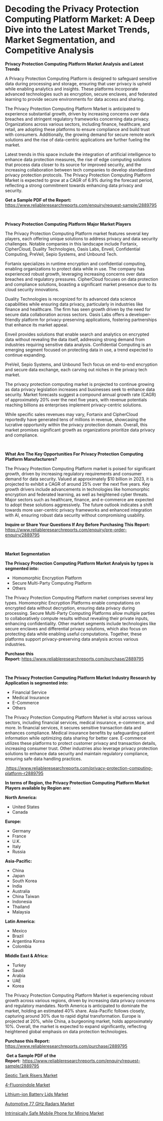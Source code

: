 <p><h1>Decoding the Privacy Protection Computing Platform Market: A Deep Dive into the Latest Market Trends, Market Segmentation, and Competitive Analysis</h1></p><p><strong>Privacy Protection Computing Platform Market Analysis and Latest Trends</strong></p>
<p><p>A Privacy Protection Computing Platform is designed to safeguard sensitive data during processing and storage, ensuring that user privacy is upheld while enabling analytics and insights. These platforms incorporate advanced technologies such as encryption, secure enclaves, and federated learning to provide secure environments for data access and sharing.</p><p>The Privacy Protection Computing Platform Market is anticipated to experience substantial growth, driven by increasing concerns over data breaches and stringent regulatory frameworks concerning data privacy. Organizations across various sectors, including finance, healthcare, and retail, are adopting these platforms to ensure compliance and build trust with consumers. Additionally, the growing demand for secure remote work solutions and the rise of data-centric applications are further fueling the market.</p><p>Latest trends in this space include the integration of artificial intelligence to enhance data protection measures, the rise of edge computing solutions that process data closer to its source for improved security, and the increasing collaboration between tech companies to develop standardized privacy protection protocols. The Privacy Protection Computing Platform Market is expected to grow at a CAGR of 6.9% during the forecast period, reflecting a strong commitment towards enhancing data privacy and security.</p></p>
<p><strong>Get a Sample PDF of the Report:&nbsp;</strong> <a href="https://www.reliableresearchreports.com/enquiry/request-sample/2889795?utm_campaign=16&utm_medium=2&utm_source=Github&utm_content=ia&utm_term=14032025&utm_id=privacy-protection-computing-platform">https://www.reliableresearchreports.com/enquiry/request-sample/2889795</a></p>
<p>&nbsp;</p>
<p><strong>Privacy Protection Computing Platform Major Market Players</strong></p>
<p><p>The Privacy Protection Computing Platform market features several key players, each offering unique solutions to address privacy and data security challenges. Notable companies in this landscape include Fortanix, CipherCloud, Duality Technologies, Oasis Labs, Enveil, Confidential Computing, PreVeil, Sepio Systems, and Unbound Tech.</p><p>Fortanix specializes in runtime encryption and confidential computing, enabling organizations to protect data while in use. The company has experienced robust growth, leveraging increasing concerns over data breaches and regulatory pressures. CipherCloud focuses on data protection and compliance solutions, boasting a significant market presence due to its cloud security innovations.</p><p>Duality Technologies is recognized for its advanced data science capabilities while ensuring data privacy, particularly in industries like finance and healthcare. The firm has seen growth driven by the need for secure data collaboration across sectors. Oasis Labs offers a developer-friendly platform for privacy-preserving applications, fostering partnerships that enhance its market appeal.</p><p>Enveil provides solutions that enable search and analytics on encrypted data without revealing the data itself, addressing strong demand from industries requiring sensitive data analysis. Confidential Computing is an emerging segment focused on protecting data in use, a trend expected to continue expanding.</p><p>PreVeil, Sepio Systems, and Unbound Tech focus on end-to-end encryption and secure data exchange, each carving out niches in the privacy tech market.</p><p>The privacy protection computing market is projected to continue growing as data privacy legislation increases and businesses seek to enhance data security. Market forecasts suggest a compound annual growth rate (CAGR) of approximately 20% over the next five years, with revenue potentials reaching billions as enterprises implement privacy-centric solutions.</p><p>While specific sales revenues may vary, Fortanix and CipherCloud reportedly have generated tens of millions in revenue, showcasing the lucrative opportunity within the privacy protection domain. Overall, this market promises significant growth as organizations prioritize data privacy and compliance.</p></p>
<p>&nbsp;</p>
<p><strong>What Are The Key Opportunities For Privacy Protection Computing Platform Manufacturers?</strong></p>
<p><p>The Privacy Protection Computing Platform market is poised for significant growth, driven by increasing regulatory requirements and consumer demand for data security. Valued at approximately $10 billion in 2023, it is projected to exhibit a CAGR of around 25% over the next five years. Key growth drivers include advancements in technologies like homomorphic encryption and federated learning, as well as heightened cyber threats. Major sectors such as healthcare, finance, and e-commerce are expected to adopt these solutions aggressively. The future outlook indicates a shift towards more user-centric privacy frameworks and enhanced integration with AI, ensuring robust data security without compromising usability.</p></p>
<p><strong>Inquire or Share Your Questions If Any Before Purchasing This Report:</strong> <a href="https://www.reliableresearchreports.com/enquiry/pre-order-enquiry/2889795?utm_campaign=16&utm_medium=2&utm_source=Github&utm_content=ia&utm_term=14032025&utm_id=privacy-protection-computing-platform">https://www.reliableresearchreports.com/enquiry/pre-order-enquiry/2889795</a></p>
<p>&nbsp;</p>
<p><strong>Market Segmentation</strong></p>
<p><strong>The Privacy Protection Computing Platform Market Analysis by types is segmented into:</strong></p>
<p><ul><li>Homomorphic Encryption Platform</li><li>Secure Multi-Party Computing Platform</li><li>Others</li></ul></p>
<p><p>The Privacy Protection Computing Platform market comprises several key types. Homomorphic Encryption Platforms enable computations on encrypted data without decryption, ensuring data privacy during processing. Secure Multi-Party Computing Platforms allow multiple parties to collaboratively compute results without revealing their private inputs, enhancing confidentiality. Other market segments include technologies like secure enclaves and differential privacy solutions, which also focus on protecting data while enabling useful computations. Together, these platforms support privacy-preserving data analysis across various industries.</p></p>
<p><strong>Purchase this Report:&nbsp;</strong><a href="https://www.reliableresearchreports.com/purchase/2889795?utm_campaign=16&utm_medium=2&utm_source=Github&utm_content=ia&utm_term=14032025&utm_id=privacy-protection-computing-platform">https://www.reliableresearchreports.com/purchase/2889795</a></p>
<p>&nbsp;</p>
<p><strong>The Privacy Protection Computing Platform Market Industry Research by Application is segmented into:</strong></p>
<p><ul><li>Financial Service</li><li>Medical Insurance</li><li>E-Commerce</li><li>Others</li></ul></p>
<p><p>The Privacy Protection Computing Platform Market is vital across various sectors, including financial services, medical insurance, e-commerce, and more. In financial services, it secures sensitive transaction data and enhances compliance. Medical insurance benefits by safeguarding patient information while optimizing data sharing for better care. E-commerce utilizes these platforms to protect customer privacy and transaction details, increasing consumer trust. Other industries also leverage privacy protection solutions to enhance data security and maintain regulatory compliance, ensuring safe data handling practices.</p></p>
<p><a href="https://www.reliableresearchreports.com/privacy-protection-computing-platform-r2889795?utm_campaign=16&utm_medium=2&utm_source=Github&utm_content=ia&utm_term=14032025&utm_id=privacy-protection-computing-platform">&nbsp;https://www.reliableresearchreports.com/privacy-protection-computing-platform-r2889795</a></p>
<p><strong>In terms of Region, the Privacy Protection Computing Platform Market Players available by Region are:</strong></p>
<p>
    <p> <strong> North America: </strong>
        <ul>
            <li>United States</li>
            <li>Canada</li>
        </ul>
        </p> 
    <p> <strong> Europe: </strong>
        <ul>
            <li>Germany</li>
            <li>France</li>
            <li>U.K.</li>
            <li>Italy</li>
            <li>Russia</li>
        </ul>
        </p> 
    <p> <strong> Asia-Pacific: </strong>
        <ul>
            <li>China</li>
            <li>Japan</li>
            <li>South Korea</li>
            <li>India</li>
            <li>Australia</li>
            <li>China Taiwan</li>
            <li>Indonesia</li>
            <li>Thailand</li>
            <li>Malaysia</li>
        </ul>
        </p> 
    <p> <strong> Latin America: </strong>
        <ul>
            <li>Mexico</li>
            <li>Brazil</li>
            <li>Argentina Korea</li>
            <li>Colombia</li>
        </ul>
        </p> 
    <p> <strong> Middle East & Africa: </strong>
        <ul>
            <li>Turkey</li>
            <li>Saudi</li>
            <li>Arabia</li>
            <li>UAE</li>
            <li>Korea</li>
        </ul>
    </p>
    </p>
<p><p>The Privacy Protection Computing Platform Market is experiencing robust growth across various regions, driven by increasing data privacy concerns and regulatory mandates. North America is anticipated to dominate the market, holding an estimated 40% share. Asia-Pacific follows closely, capturing around 30% due to rapid digital transformation. Europe is projected at 20%, while China, a burgeoning market, holds approximately 10%. Overall, the market is expected to expand significantly, reflecting heightened global emphasis on data protection technologies.</p></p>
<p><strong>Purchase this Report: </strong><a href="https://www.reliableresearchreports.com/purchase/2889795?utm_campaign=16&utm_medium=2&utm_source=Github&utm_content=ia&utm_term=14032025&utm_id=privacy-protection-computing-platform">https://www.reliableresearchreports.com/purchase/2889795</a></p>
<p>&nbsp;<strong>Get a Sample PDF of the Report:&nbsp;&nbsp;</strong><a href="https://www.reliableresearchreports.com/enquiry/request-sample/2889795?utm_campaign=16&utm_medium=2&utm_source=Github&utm_content=ia&utm_term=14032025&utm_id=privacy-protection-computing-platform">https://www.reliableresearchreports.com/enquiry/request-sample/2889795</a></p>
<p><strong></strong></p>
<p><p><a href="https://github.com/cachaskluwe/Market-Research-Report-List-1/blob/main/septic-tank-risers-market.md?utm_campaign=16&utm_medium=2&utm_source=Github&utm_content=ia&utm_term=14032025&utm_id=privacy-protection-computing-platform">Septic Tank Risers Market</a></p><p><a href="https://github.com/jenevycachat/Market-Research-Report-List-1/blob/main/4-fluoroindole-market.md?utm_campaign=16&utm_medium=2&utm_source=Github&utm_content=ia&utm_term=14032025&utm_id=privacy-protection-computing-platform">4-Fluoroindole Market</a></p><p><a href="https://github.com/cobinaydin13/Market-Research-Report-List-1/blob/main/lithium-ion-battery-lids-market.md?utm_campaign=16&utm_medium=2&utm_source=Github&utm_content=ia&utm_term=14032025&utm_id=privacy-protection-computing-platform">Lithium-ion Battery Lids Market</a></p><p><a href="https://github.com/thanenegenqa/Market-Research-Report-List-1/blob/main/automotive-77-ghz-radars-market.md?utm_campaign=16&utm_medium=2&utm_source=Github&utm_content=ia&utm_term=14032025&utm_id=privacy-protection-computing-platform">Automotive 77 GHz Radars Market</a></p><p><a href="https://github.com/mehakmiamid1/Market-Research-Report-List-1/blob/main/intrinsically-safe-mobile-phone-for-mining-market.md?utm_campaign=16&utm_medium=2&utm_source=Github&utm_content=ia&utm_term=14032025&utm_id=privacy-protection-computing-platform">Intrinsically Safe Mobile Phone for Mining Market</a></p></p>